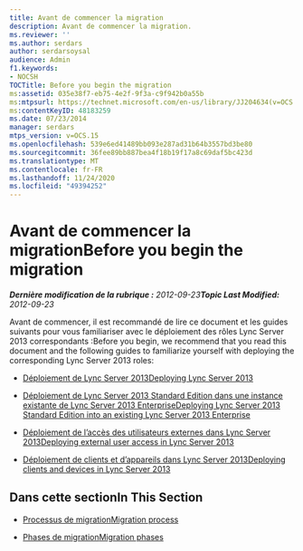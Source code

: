 ```yaml
---
title: Avant de commencer la migration
description: Avant de commencer la migration.
ms.reviewer: ''
ms.author: serdars
author: serdarsoysal
audience: Admin
f1.keywords:
- NOCSH
TOCTitle: Before you begin the migration
ms:assetid: 035e38f7-eb75-4e2f-9f3a-c9f942b0a55b
ms:mtpsurl: https://technet.microsoft.com/en-us/library/JJ204634(v=OCS.15)
ms:contentKeyID: 48183259
ms.date: 07/23/2014
manager: serdars
mtps_version: v=OCS.15
ms.openlocfilehash: 539e6ed41489bb093e287ad31b64b3557bd3be80
ms.sourcegitcommit: 36fee89bb887bea4f18b19f17a8c69daf5bc423d
ms.translationtype: MT
ms.contentlocale: fr-FR
ms.lasthandoff: 11/24/2020
ms.locfileid: "49394252"
---
```

# <a name="before-you-begin-the-migration"></a><span data-ttu-id="d43ec-103">Avant de commencer la migration</span><span class="sxs-lookup"><span data-stu-id="d43ec-103">Before you begin the migration</span></span>

<div data-xmlns="http://www.w3.org/1999/xhtml">

<div class="topic" data-xmlns="http://www.w3.org/1999/xhtml" data-msxsl="urn:schemas-microsoft-com:xslt" data-cs="https://msdn.microsoft.com/">

<div data-asp="https://msdn2.microsoft.com/asp">



</div>

<div id="mainSection">

<div id="mainBody"><span data-ttu-id="d43ec-104">

<span> </span></span><span class="sxs-lookup"><span data-stu-id="d43ec-104">

<span> </span></span></span>

<span data-ttu-id="d43ec-105">_**Dernière modification de la rubrique :** 2012-09-23_</span><span class="sxs-lookup"><span data-stu-id="d43ec-105">_**Topic Last Modified:** 2012-09-23_</span></span>

<span data-ttu-id="d43ec-106">Avant de commencer, il est recommandé de lire ce document et les guides suivants pour vous familiariser avec le déploiement des rôles Lync Server 2013 correspondants :</span><span class="sxs-lookup"><span data-stu-id="d43ec-106">Before you begin, we recommend that you read this document and the following guides to familiarize yourself with deploying the corresponding Lync Server 2013 roles:</span></span>

  - [<span data-ttu-id="d43ec-107">Déploiement de Lync Server 2013</span><span class="sxs-lookup"><span data-stu-id="d43ec-107">Deploying Lync Server 2013</span></span>](lync-server-2013-deploying-lync-server.md)

  - [<span data-ttu-id="d43ec-108">Déploiement de Lync Server 2013 Standard Edition dans une instance existante de Lync Server 2013 Enterprise</span><span class="sxs-lookup"><span data-stu-id="d43ec-108">Deploying Lync Server 2013 Standard Edition into an existing Lync Server 2013 Enterprise</span></span>](lync-server-2013-deploying-lync-server-2013-standard-edition-into-an-existing-lync-server-2013-enterprise.md)

  - [<span data-ttu-id="d43ec-109">Déploiement de l’accès des utilisateurs externes dans Lync Server 2013</span><span class="sxs-lookup"><span data-stu-id="d43ec-109">Deploying external user access in Lync Server 2013</span></span>](lync-server-2013-deploying-external-user-access.md)

  - [<span data-ttu-id="d43ec-110">Déploiement de clients et d’appareils dans Lync Server 2013</span><span class="sxs-lookup"><span data-stu-id="d43ec-110">Deploying clients and devices in Lync Server 2013</span></span>](lync-server-2013-deploying-clients-and-devices.md)

<div>

## <a name="in-this-section"></a><span data-ttu-id="d43ec-111">Dans cette section</span><span class="sxs-lookup"><span data-stu-id="d43ec-111">In This Section</span></span>

  - [<span data-ttu-id="d43ec-112">Processus de migration</span><span class="sxs-lookup"><span data-stu-id="d43ec-112">Migration process</span></span>](migration-process.md)

  - [<span data-ttu-id="d43ec-113">Phases de migration</span><span class="sxs-lookup"><span data-stu-id="d43ec-113">Migration phases</span></span>](migration-phases.md)

<span data-ttu-id="d43ec-114"></div>

</div>

<span> </span>

</div>

</div>

</span><span class="sxs-lookup"><span data-stu-id="d43ec-114"></div>

</div>

<span> </span>

</div>

</div>

</span></span></div>

